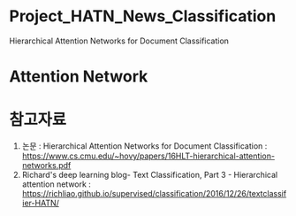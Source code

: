 # Project_HATN_News_Classification
Hierarchical Attention Networks for Document Classification


# Attention Network


# 참고자료
1. 논문 : Hierarchical Attention Networks for Document Classification : https://www.cs.cmu.edu/~hovy/papers/16HLT-hierarchical-attention-networks.pdf
2. Richard's deep learning blog- Text Classification, Part 3 - Hierarchical attention network : https://richliao.github.io/supervised/classification/2016/12/26/textclassifier-HATN/
